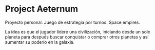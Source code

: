 # Project Aeternum
 
Proyecto personal. Juego de estrategia por turnos. Space empires. 

La idea es que el jugador lidere una civilización, iniciando desde un solo planeta para después buscar conquistar o comprar otros planetas y así aumentar su poderío en la galaxia. 


